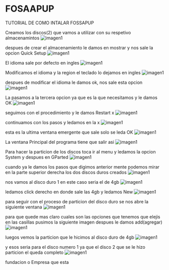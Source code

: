 # FOSAAPUP
TUTORIAL DE COMO INTALAR FOSSAPUP

Creamos los discos(2) que vamos a utilizar con su respetivo almacenamintos
![imagen1](img/inta1.jpeg)

despues de crear el almacenamiento le damos en mostrar y nos sale la opcion Quick Setup
![imagen1](img/inta222.jpeg)


El idioma sale por defecto en ingles
![imagen1](img/inta2.jpeg)


Modificamos el idioma y la region el teclado lo dejamos en ingles
![imagen1](img/inta3.jpeg)


despues de modificar el idioma le damos ok, nos sale esta opcion 
![imagen1](img/inta9.jpeg)


La pasamos a la tercera opcion ya que es la que necesitamos y le damos OK
![imagen1](img/inta22.jpeg) 


seguimos con el procedimiento y le damos  Restart x
![imagen1](img/inta5.jpeg) 


continuamos con los pasos y ledamos en la x
![imagen1](img/inta6.jpeg)


esta es la ultima ventana emergente que sale solo se leda OK
![imagen1](img/inta4.jpeg)


La ventana Principal del programa tiene que salir asi
![imagen1](img/inta7.jpeg)


Para hacer la particion de los discos toca ir al menu y ledamos la opcion System y despues en GParted
![imagen1](img/inta8.jpeg)


cuando ya le damos los pasos que digimos anterior mente podemos mirar en la parte superior derecha los dos discos duros creados 
![imagen1](img/inta10.jpeg)


nos vamos al disco duro 1 en este caso seria el de 4gb
![imagen1](img/inta11.jpeg)


ledamos click derecho en donde sale las 4gb y ledamos New
![imagen1](img/inta12.jpeg)


para seguir con el proceso de particion del disco duro se nos abre la siguiente ventana
![imagen1](img/inta13.jpeg)


para que quede mas claro cuales son las opciones que tenemos que elejis en las casillas pusimos la siguiente imagen despues le damos add(agregar)
![imagen1](img/inta16.jpeg)


luegos vemos la particion que le hicimos al disco duro de 4gb
![imagen1](img/inta14.jpeg)


y esos seria para el disco numero 1 ya que el disco 2 que se le hizo particion el queda completo
![imagen1](img/inta16.jpeg)

fundacion o Empresa que esta 
